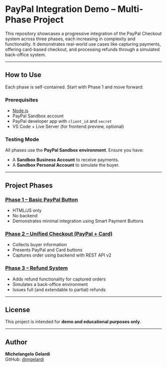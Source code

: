 # PayPal Integration Demo – Multi-Phase Project

This repository showcases a progressive integration of the PayPal Checkout system across three phases, each increasing in complexity and functionality. It demonstrates real-world use cases like capturing payments, offering card-based checkout, and processing refunds through a simulated back-office system.

---

## How to Use

Each phase is self-contained. Start with Phase 1 and move forward:

### Prerequisites

- [Node.js](https://nodejs.org/)
- PayPal Sandbox account
- PayPal developer app with `client_id` and `secret`
- VS Code + Live Server (for frontend preview, optional)

### Testing Mode

All phases use the **PayPal Sandbox environment**. Ensure you have:

- A **Sandbox Business Account** to receive payments.
- A **Sandbox Personal Account** to simulate the buyer.

---

## Project Phases

### [Phase 1 – Basic PayPal Button](./paypal-phase-1/)

- HTML/JS only
- No backend
- Demonstrates minimal integration using Smart Payment Buttons

### [Phase 2 – Unified Checkout (PayPal + Card)](./paypal-phase-2/)

- Collects buyer information
- Presents PayPal and Card buttons
- Captures order using backend with REST API v2

### [Phase 3 – Refund System](./paypal-phase-3/)

- Adds refund functionality for captured orders
- Simulates a back-office environment
- Issues full (and extendable to partial) refunds

---

## License

This project is intended for **demo and educational purposes only**.

---

## Author

**Michelangelo Gelardi**  
GitHub: [@mgelardi](https://github.com/mgelardi)  
